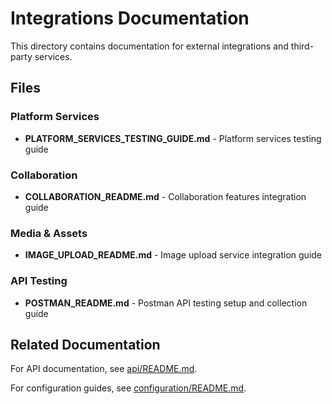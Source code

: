 # Integrations Documentation

This directory contains documentation for external integrations and third-party services.

## Files

### Platform Services
- **PLATFORM_SERVICES_TESTING_GUIDE.md** - Platform services testing guide

### Collaboration
- **COLLABORATION_README.md** - Collaboration features integration guide

### Media & Assets
- **IMAGE_UPLOAD_README.md** - Image upload service integration guide

### API Testing
- **POSTMAN_README.md** - Postman API testing setup and collection guide

## Related Documentation

For API documentation, see [api/README.md](../api/README.md).

For configuration guides, see [configuration/README.md](../configuration/README.md).

